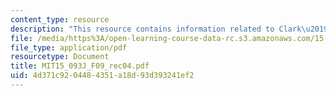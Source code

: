 ```yaml
---
content_type: resource
description: "This resource contains information related to Clark\u2019s theorem."
file: /media/https%3A/open-learning-course-data-rc.s3.amazonaws.com/15-093j-optimization-methods-fall-2009/4d371c9204484351a18d93d393241ef2_MIT15_093J_F09_rec04.pdf
file_type: application/pdf
resourcetype: Document
title: MIT15_093J_F09_rec04.pdf
uid: 4d371c92-0448-4351-a18d-93d393241ef2
---
```

